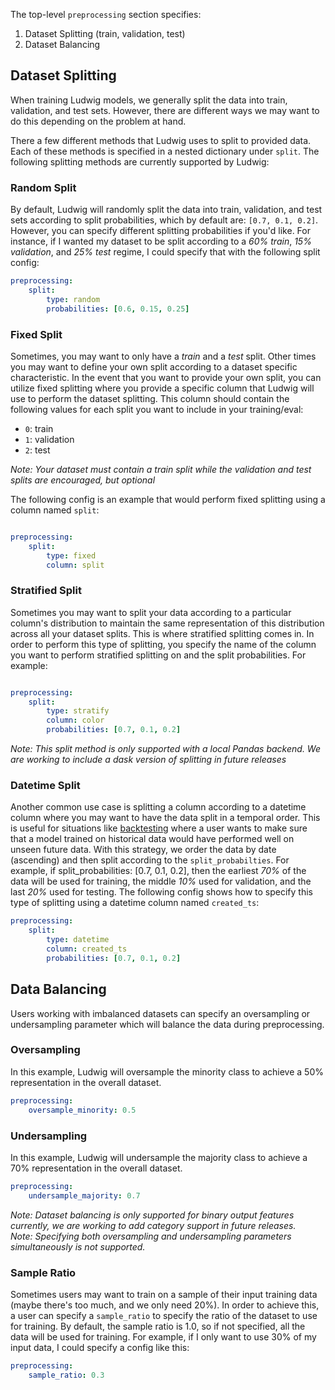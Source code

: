 The top-level `preprocessing` section specifies:

1. Dataset Splitting (train, validation, test)
2. Dataset Balancing

## Dataset Splitting

When training Ludwig models, we generally split the data into train, validation, and test sets. However, there are 
different ways we may want to do this depending on the problem at hand.

There a few different methods that Ludwig uses to split to provided data. Each of these methods is specified in a nested 
dictionary under `split`. The following splitting methods are currently supported by Ludwig:

### Random Split

By default, Ludwig will randomly split the data into train, validation, and test sets according to split probabilities,
which by default are: `[0.7, 0.1, 0.2]`. However, you can specify different splitting probabilities if you'd like. For 
instance, if I wanted my dataset to be split according to a *60% train*, *15% validation*, and *25% test* regime, I 
could specify that with the following split config:

```yaml
preprocessing:
    split: 
        type: random
        probabilities: [0.6, 0.15, 0.25]
```

### Fixed Split

Sometimes, you may want to only have a *train* and a *test* split. Other times you may want to define your own split
according to a dataset specific characteristic. In the event that you want to provide your own split, you can utilize 
fixed splitting where you provide a specific column that Ludwig will use to perform the dataset splitting. This column 
should contain the following values for each split you want to include in your training/eval:

- `0`: train
- `1`: validation
- `2`: test

*Note: Your dataset must contain a train split while the validation and test splits are encouraged, but optional*

The following config is an example that would perform fixed splitting using a column named `split`:

```yaml

preprocessing:
    split:
        type: fixed
        column: split
```

### Stratified Split

Sometimes you may want to split your data according to a particular column's distribution to maintain the same 
representation of this distribution across all your dataset splits. This is where stratified splitting comes in. In 
order to perform this type of splitting, you specify the name of the column you want to perform stratified splitting on
and the split probabilities. For example:

```yaml

preprocessing:
    split:
        type: stratify
        column: color
        probabilities: [0.7, 0.1, 0.2]
```

*Note: This split method is only supported with a local Pandas backend. We are working to include a dask version of 
splitting in future releases*

### Datetime Split

Another common use case is splitting a column according to a datetime column where you may want to have the data split
in a temporal order. This is useful for situations like [backtesting](https://en.wikipedia.org/wiki/Backtesting) where 
a user wants to make sure that a model trained on historical data would have performed well on unseen future data. With 
this strategy, we order the data by date (ascending) and then split according to the `split_probabilties`. For example, 
if split_probabilities: [0.7, 0.1, 0.2], then the earliest *70%* of the data will be used for training, the middle *10%* 
used for validation, and the last *20%* used for testing. The following config shows how to specify this type of 
splitting using a datetime column named `created_ts`:

```yaml
preprocessing:
    split:
        type: datetime
        column: created_ts
        probabilities: [0.7, 0.1, 0.2]
```

## Data Balancing

Users working with imbalanced datasets can specify an oversampling or
undersampling parameter which will balance the data during preprocessing.


### Oversampling

In this example, Ludwig will oversample the minority class to achieve a 50%
representation in the overall dataset.

```yaml
preprocessing:
    oversample_minority: 0.5
```

### Undersampling

In this example, Ludwig will undersample the majority class to achieve a 70%
representation in the overall dataset.

```yaml
preprocessing:
    undersample_majority: 0.7
```

*Note: Dataset balancing is only supported for binary output features currently, we are working to add category support 
in future releases.*\
*Note: Specifying both oversampling and undersampling parameters simultaneously is not supported.*

### Sample Ratio

Sometimes users may want to train on a sample of their input training data (maybe there's too much, and we only need 20%). 
In order to achieve this, a user can specify a `sample_ratio` to specify the ratio of the dataset to use for training. 
By default, the sample ratio is 1.0, so if not specified, all the data will be used for training. For example, if I only
want to use 30% of my input data, I could specify a config like this:

```yaml
preprocessing:
    sample_ratio: 0.3
```
